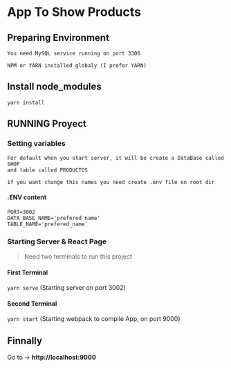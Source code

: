 # **App To Show Products**

## Preparing Environment

```
You need MySQL service running on port 3306

NPM or YARN installed globaly (I prefer YARN)

```

## Install node_modules
`yarn install`

## RUNNING Proyect

### **Setting variables**

```
For default when you start server, it will be create a DataBase called SHOP
and table called PRODUCTOS

if you want change this names you need create .env file on root dir
```

#### .ENV content

```
PORT=3002
DATA_BASE_NAME='prefered_name'
TABLE_NAME='prefered_name'
```


### Starting Server & React Page

> Need two terminals to run this project

#### First Terminal
`yarn serve` (Starting server on port 3002)

#### Second Terminal
`yarn start` (Starting webpack to compile App, on port 9000)


## Finnally

Go to -> **http://localhost:9000**